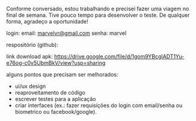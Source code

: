 
Conforme conversado, estou trabalhando e precisei fazer uma viagem no final de semana.
Tive pouco tempo para desenvolver o teste. De qualquer forma, agradeço a oportunidade!

login:
email: marvelvr@gmail.com
senha: marvel

respositório (github):


link download apk:
https://drive.google.com/file/d/1gom9YBcgIADT1Yu-e76og-c0v5UbmBkV/view?usp=sharing


alguns pontos que precisam ser melhorados:
 - ui/ux design
 - reaproveitamento de código
 - escrever testes para a aplicação
 - criar interfaces (ex.: fazer requisições do login com email/senha ou biometrico ou facebook/google).